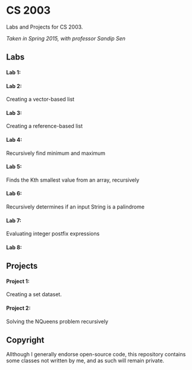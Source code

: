 CS 2003
=======

Labs and Projects for CS 2003.

*Taken in Spring 2015, with professor Sandip Sen*

Labs
----

#### Lab 1:

#### Lab 2:
Creating a vector-based list

#### Lab 3:
Creating a reference-based list

#### Lab 4:
Recursively find minimum and maximum

#### Lab 5:
Finds the Kth smallest value from an array, recursively

#### Lab 6:
Recursively determines if an input String is a palindrome

#### Lab 7:
Evaluating integer postfix expressions

#### Lab 8:

Projects
--------

#### Project 1:
Creating a set dataset.

#### Project 2:
Solving the NQueens problem recursively

Copyright
---------

Allthough I generally endorse open-source code, this repository contains some classes not written by me,
and as such will remain private.
